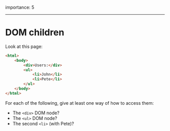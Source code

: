 importance: 5

---

# DOM children

Look at this page:

```html
<html>
    <body>
        <div>Users:</div>
        <ul>
            <li>John</li>
            <li>Pete</li>
        </ul>
    </body>
</html>
```

For each of the following, give at least one way of how to access them:

-   The `<div>` DOM node?
-   The `<ul>` DOM node?
-   The second `<li>` (with Pete)?
